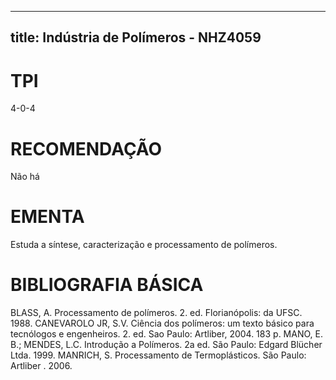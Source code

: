 
---
title: Indústria de Polímeros - NHZ4059 
---

# TPI

4-0-4

# RECOMENDAÇÃO

Não há

# EMENTA

Estuda a síntese, caracterização e processamento de polímeros.

# BIBLIOGRAFIA BÁSICA

BLASS, A. Processamento de polímeros. 2. ed. Florianópolis: da UFSC. 1988.
CANEVAROLO JR, S.V. Ciência dos polímeros: um texto básico para tecnólogos e engenheiros. 2. ed. Sao Paulo: Artliber, 2004. 183 p.
MANO, E. B.; MENDES, L.C. Introdução a Polímeros. 2a ed. São Paulo: Edgard Blücher Ltda. 1999.
MANRICH, S. Processamento de Termoplásticos. São Paulo: Artliber . 2006.
        